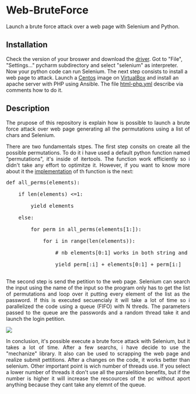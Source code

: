 <h1>Web-BruteForce</h1>
Launch a brute force attack over a web page with Selenium and Python.


<h2>Installation</h2>
<p aling="justify">Check the version of your broswer and download the <a href="https://selenium-python.readthedocs.io/installation.html#drivers">driver</a>. Got to "File", "Settings..." pycharm subdirectory and select "selenium" as interpreter. Now your python code can run Selenium. The next step consists to install a web page to attack. Launch a <a href="http://isoredirect.centos.org/centos/7/isos/x86_64/">Centos</a> image on <a href="https://www.virtualbox.org/">VirtualBox</a> and install an apache server with PHP using Ansible. The file <a href="https://github.com/MartiMarch/Ansible/blob/main/html-php.yml">html-php.yml</a> describe via comments how to do it.</p>  
<h2>Description</h2>
<p align="justify">The prupose of this repository is explain how is possible to launch a brute force attack over web page generating all the permutations using a list of chars and Selenium.<p>
  
<p align="justify">There are two fundamentals stpes. The first step consits on create all the possible permutations. To do it i have used a default python function named "permutations", it's inside of itertools. The function work efficiently so i didn't take any effort to optimitze it. However, if you want to know more about it the <a href="https://stackoverflow.com/questions/104420/how-to-generate-all-permutations-of-a-list">implementation</a> of th function is the next:</p>

<pre>
def all_perms(elements):<br>
    if len(elements) <=1:<br>
        yield elements<br>
    else:<br>
        for perm in all_perms(elements[1:]):<br>
            for i in range(len(elements)):<br>
                # nb elements[0:1] works in both string and list contexts<br>
                yield perm[:i] + elements[0:1] + perm[i:]<br>
</pre>
<p align="justify">The second step is send the petition to the web page. Selenium can search the input using the name of the input so the program only has to get the list of permutations and loop over it putting every element of the list as the password. If this is executed secuencialy it will take a lot of time so i parallelized the code using a queue (FIFO) with N threds. The parameters passed to the queue are the passwords and a random thread take it and launch the login petition.</p>
<img src="https://user-images.githubusercontent.com/82318419/138604360-af2bbb23-fb2e-4c8d-b198-ca4903a4337f.jpg"/>
<br>
<p align="justify">In conclusion, it's possible execute a brute force attack with Selenium, but it takes a lot of time. After a few searchs, i have decide to use the "mechanize" library. It also can be used to scrapping the web page and realize submit pettitions. After a changes on the code, it works better than selenium. Other important point is wich number of threads use. If you select a lower number of threads it don't use all the parralelition benefits, but if the number is higher it will increase the rescources of the pc without aport anything because they cant take any elemnt of the queue.</p>
